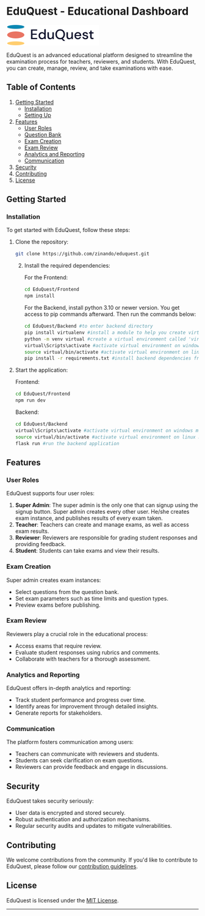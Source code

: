 # EduQuest - Educational Dashboard

![EduQuest Logo](/Frontend/src/assets/Group%201.png)

EduQuest is an advanced educational platform designed to streamline the examination process for teachers, reviewers, and students. With EduQuest, you can create, manage, review, and take examinations with ease.

## Table of Contents

1. [Getting Started](#getting-started)
   - [Installation](#installation)
   - [Setting Up](#setting-up)
2. [Features](#features)
   - [User Roles](#user-roles)
   - [Question Bank](#question-bank)
   - [Exam Creation](#exam-creation)
   - [Exam Review](#exam-review)
   - [Analytics and Reporting](#analytics-and-reporting)
   - [Communication](#communication)
3. [Security](#security)
4. [Contributing](#contributing)
5. [License](#license)

## Getting Started

### Installation

To get started with EduQuest, follow these steps:

1. Clone the repository:
   ```bash
   git clone https://github.com/zinando/eduquest.git
   ```

   2. Install the required dependencies:
   
      For the Frontend:
      ```bash
      cd EduQuest/Frontend
      npm install
      ```
      For the Backend, install python 3.10 or newer version. You get access to pip commands afterward. Then run the commands below:
      ```bash
      cd EduQuest/Backend #to enter backend directory
      pip install virtualenv #install a module to help you create virtual environment
      python -m venv virtual #create a virtual environment called 'virtual'
      virtual\Scripts\activate #activate virtual environment on windows machine
      source virtual/bin/activate #activate virtual environment on linux machine
      pip install -r requirements.txt #install backend dependencies from a file called 'requirements.txt'
      ```
3. Start the application:

   Frontend:
   ```bash
   cd EduQuest/Frontend
   npm run dev
   ```
   Backend:
   ```bash
   cd EduQuest/Backend
   virtual\Scripts\activate #activate virtual environment on windows machine
   source virtual/bin/activate #activate virtual environment on linux machine
   flask run #run the backend application
   ```

## Features

### User Roles

EduQuest supports four user roles:
1. **Super Admin**: The super admin is the only one that can signup using the signup button. Super admin creates every other user. He/she creates exam instance, and publishes results of every exam taken.
2. **Teacher**: Teachers can create and manage exams, as well as access exam results.
3. **Reviewer**: Reviewers are responsible for grading student responses and providing feedback.
4. **Student**: Students can take exams and view their results.

### Exam Creation
Super admin creates exam instances:

- Select questions from the question bank.
- Set exam parameters such as time limits and question types.
- Preview exams before publishing.

### Exam Review

Reviewers play a crucial role in the educational process:

- Access exams that require review.
- Evaluate student responses using rubrics and comments.
- Collaborate with teachers for a thorough assessment.

### Analytics and Reporting

EduQuest offers in-depth analytics and reporting:

- Track student performance and progress over time.
- Identify areas for improvement through detailed insights.
- Generate reports for stakeholders.

### Communication

The platform fosters communication among users:

- Teachers can communicate with reviewers and students.
- Students can seek clarification on exam questions.
- Reviewers can provide feedback and engage in discussions.

## Security

EduQuest takes security seriously:

- User data is encrypted and stored securely.
- Robust authentication and authorization mechanisms.
- Regular security audits and updates to mitigate vulnerabilities.

## Contributing

We welcome contributions from the community. If you'd like to contribute to EduQuest, please follow our [contribution guidelines](CONTRIBUTING.md).

## License

EduQuest is licensed under the [MIT License](LICENSE).

---
